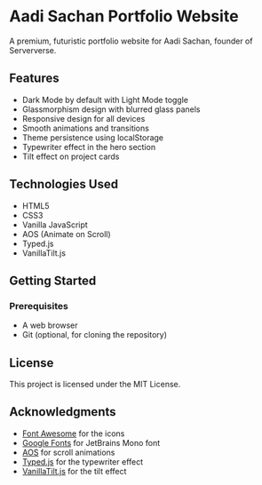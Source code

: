 # Aadi Sachan Portfolio Website

A premium, futuristic portfolio website for Aadi Sachan, founder of Serververse.

## Features

- Dark Mode by default with Light Mode toggle
- Glassmorphism design with blurred glass panels
- Responsive design for all devices
- Smooth animations and transitions
- Theme persistence using localStorage
- Typewriter effect in the hero section
- Tilt effect on project cards

## Technologies Used

- HTML5
- CSS3
- Vanilla JavaScript
- AOS (Animate on Scroll)
- Typed.js
- VanillaTilt.js

## Getting Started

### Prerequisites

- A web browser
- Git (optional, for cloning the repository)

## License

This project is licensed under the MIT License.

## Acknowledgments

- [Font Awesome](https://fontawesome.com/) for the icons
- [Google Fonts](https://fonts.google.com/) for JetBrains Mono font
- [AOS](https://michalsnik.github.io/aos/) for scroll animations
- [Typed.js](https://github.com/mattboldt/typed.js/) for the typewriter effect
- [VanillaTilt.js](https://micku7zu.github.io/vanilla-tilt.js/) for the tilt effect 
